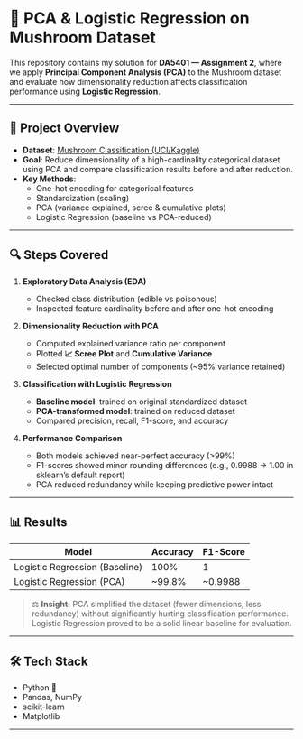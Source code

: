 # 🍄 PCA & Logistic Regression on Mushroom Dataset  

This repository contains my solution for **DA5401 — Assignment 2**, where we apply **Principal Component Analysis (PCA)** to the Mushroom dataset and evaluate how dimensionality reduction affects classification performance using **Logistic Regression**.  

---

## 📂 Project Overview
- **Dataset**: [Mushroom Classification (UCI/Kaggle)](https://www.kaggle.com/datasets/uciml/mushroom-classification)  
- **Goal**: Reduce dimensionality of a high-cardinality categorical dataset using PCA and compare classification results before and after reduction.  
- **Key Methods**:  
  - One-hot encoding for categorical features  
  - Standardization (scaling)  
  - PCA (variance explained, scree & cumulative plots)  
  - Logistic Regression (baseline vs PCA-reduced)  

---

## 🔍 Steps Covered
1. **Exploratory Data Analysis (EDA)**  
   - Checked class distribution (edible vs poisonous)  
   - Inspected feature cardinality before and after one-hot encoding  

2. **Dimensionality Reduction with PCA**  
   - Computed explained variance ratio per component  
   - Plotted **📈 Scree Plot** and **Cumulative Variance**  
   - Selected optimal number of components (~95% variance retained)  

3. **Classification with Logistic Regression**  
   - **Baseline model**: trained on original standardized dataset  
   - **PCA-transformed model**: trained on reduced dataset  
   - Compared precision, recall, F1-score, and accuracy  

4. **Performance Comparison**  
   - Both models achieved near-perfect accuracy (>99%)  
   - F1-scores showed minor rounding differences (e.g., 0.9988 → 1.00 in sklearn’s default report)  
   - PCA reduced redundancy while keeping predictive power intact  

---

## 📊 Results
| Model                  | Accuracy | F1-Score |
|-------------------------|----------|----------|
| Logistic Regression (Baseline) | 100%   | 1 |
| Logistic Regression (PCA)      | ~99.8%   | ~0.9988 |

> ⚖️ **Insight:** PCA simplified the dataset (fewer dimensions, less redundancy) without significantly hurting classification performance. Logistic Regression proved to be a solid linear baseline for evaluation.  

---

## 🛠️ Tech Stack
- Python 🐍  
- Pandas, NumPy  
- scikit-learn  
- Matplotlib  

---

